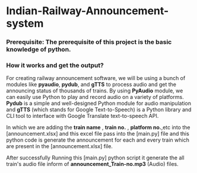 # Indian-Railway-Announcement-system

### Prerequisite: The prerequisite of this project is the basic knowledge of python.

### How it works and get the output?
For creating railway announcement software, we will be using a bunch of modules like **pyaudio**, **pydub**, and **gTTS** to process audio and get the announcing status of thousands of trains. By using **PyAudio** module, we can easily use Python to play and record audio on a variety of platforms. **Pydub** is a simple and well-designed Python module for audio manipulation and **gTTS** (which stands for Google Text-to-Speech) is a Python library and CLI tool to interface with Google Translate text-to-speech API.

In which we are adding the **train name** , **train no.** , **platform no.**,etc into the [announcement.xlsx] and this excel file pass into the [main.py] file and this python code is generate the announcement for each and every train which are present in the [announcement.xlsx] file.

After successfully Running this [main.py] python script it generate the all train's audio file inform of **announcement_Train-no.mp3** (Audio) files. 
